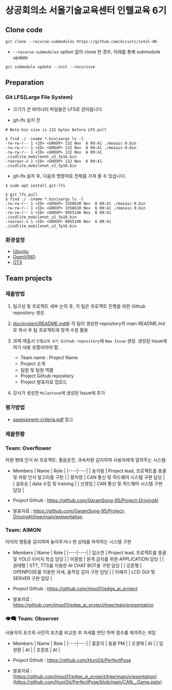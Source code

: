 # 상공회의소 서울기술교육센터 인텔교육 6기

## Clone code 

```shell
git clone --recurse-submodules https://github.com/kccistc/intel-06
```

* `--recurse-submodules` option 없이 clone 한 경우, 아래를 통해 submodule update

```shell
git submodule update --init --recursive
```

## Preparation

### Git LFS(Large File System)

* 크기가 큰 바이너리 파일들은 LFS로 관리됩니다.

* git-lfs 설치 전

```shell
# Note bin size is 132 bytes before LFS pull

$ find ./ -iname *.bin|xargs ls -l
-rw-rw-r-- 1 <ID> <GROUP> 132 Nov  6 09:41 ./mosaic-9.bin
-rw-rw-r-- 1 <ID> <GROUP> 132 Nov  6 09:41 ./mosaic-9.bin
-rw-rw-r-- 1 <ID> <GROUP> 132 Nov  6 09:41 ./ssdlite_mobilenet_v2_fp16.bin
-rwxrwxr-x 1 <ID> <GROUP> 132 Nov  6 09:41 ./ssdlite_mobilenet_v2_fp16.bin
```

* git-lfs 설치 후, 다음의 명령어로 전체를 가져 올 수 있습니다.

```shell
$ sudo apt install git-lfs

$ git lfs pull
$ find ./ -iname *.bin|xargs ls -l
-rw-rw-r-- 1 <ID> <GROUP> 3358630 Nov  6 09:41 ./mosaic-9.bin
-rw-rw-r-- 1 <ID> <GROUP> 3358630 Nov  6 09:41 ./mosaic-9.bin
-rw-rw-r-- 1 <ID> <GROUP> 8955146 Nov  6 09:41 ./ssdlite_mobilenet_v2_fp16.bin
-rwxrwxr-x 1 <ID> <GROUP> 8955146 Nov  6 09:41 ./ssdlite_mobilenet_v2_fp16.bin
```

### 환경설정

* [Ubuntu](./doc/environment/ubuntu.md)
* [OpenVINO](./doc/environment/openvino.md)
* [OTX](./doc/environment/otx.md)

## Team projects

### 제출방법

1. 팀구성 및 프로젝트 세부 논의 후, 각 팀은 프로젝트 진행을 위한 Github repository 생성

2. [doc/project/README.md](./doc/project/README.md)을 각 팀이 생성한 repository의 main README.md로 복사 후 팀 프로젝트에 맞게 수정 활용

3. 과제 제출시 `인텔교육 6기 Github repository`에 `New Issue` 생성. 생성된 Issue에 하기 내용 포함되어야 함.

    * Team name : Project Name
    * Project 소개
    * 팀원 및 팀원 역활
    * Project Github repository
    * Project 발표자료 업로드

4. 강사가 생성한 `Milestone`에 생성된 Issue에 추가 

### 평가방법

* [assessment-criteria.pdf](./doc/project/assessment-criteria.pdf) 참고

### 제출현황

### Team: Overflower

차량 행태 인식 AI 프로젝트: 졸음운전, 과속차량 감지하여 사용자에게 알려주는 시스템

* Members
  | Name | Role |
  |----|----|
  | 송가람 | Project lead, 프로젝트를 총괄 및 차량 인식 알고리즘 구현 |
  | 황치영 | CAN 통신 및 하드웨어 시스템 구현 담당 |
  | 설유승 | data 수집 및 training |
  | 신경임 | CAN 통신 및 하드웨어 시스템 구현 담당 |

* Project Github : https://github.com/GaramSong-95/Project-DrivingAI
* 발표자료 : https://github.com/GaramSong-95/Project-DrivingAI/tree/main/presentation

### Team: AIMON

아이의 행동을 감지하여 놀아주거나 현 상태를 파악하는 시스템 구현

* Members
  | Name | Role |
  |----|----|
  | 임소연 | Project lead, 프로젝트를 총괄 및 YOLO 이미지 학습 담당 |
  | 이종범 | 원격 감지를 위한 APPLICATION 담당 |
  | 권태형 | STT, TTS를 이용한 AI CHAT BOT을 구현 담당 |
  | 강준형 | OPENPOSE를 이용한 자세, 움직임 감지 구현 담당 |
  | 이예지 | LCD GUI 및 SERVER 구현 담당 |


* Project Github : https://github.com/imso01/edge_ai_project
* 발표자료 : https://github.com/imso01/edge_ai_project/tree/main/presentation

### 👁️‍🗨️ Team: Observer

사용자의 포즈와 사진의 포즈를 비교한 후 자세를 판단 하며 점수를 매겨주는 게임

* Members
  | Name | Role |
  |----|----|
  | 홍훈의 | 총괄 PM |
  | 오경택 | AI |
  | 임정환 | AI |
  | 조정호 | AI |


* Project Github : https://github.com/HuniGit/PerfectPose
* 발표자료 : [https://github.com/imso01/edge_ai_project/tree/main/presentation](https://github.com/HuniGit/PerfectPose/blob/main/CAN._.Game.pptx)


